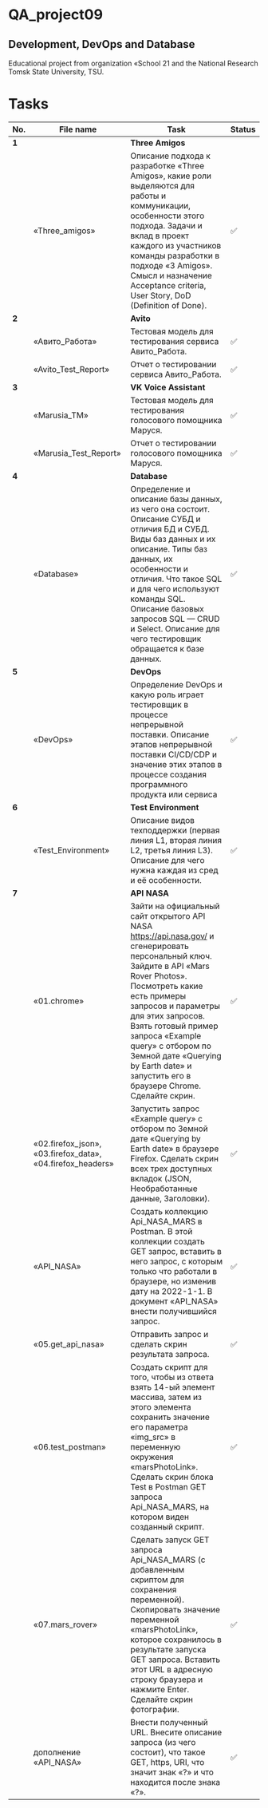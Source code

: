 # QA_project09
Development, DevOps and Database
---

Educational project from organization «School 21 and the National Research Tomsk State University, TSU.

<h1>Tasks</h1>

| No. | File name | Task | Status |
| --- | ----------------------| --------------------------------------------------------------------------- | ------ |
| **1** |  | **Three Amigos** | |
| | «Three_amigos» | Описание подхода к разработке «Three Amigos», какие роли выделяются для работы и коммуникации, особенности этого подхода. Задачи и вклад в проект каждого из участников команды разработки в подходе «3 Amigos». Смысл и назначение Acceptance criteria, User Story, DoD (Definition of Done). | ✅ |
| **2** |  | **Avito** | |
| | «Авито_Работа» | Тестовая модель для тестирования сервиса Авито_Работа. | ✅ |
| | «Avito_Test_Report» | Отчет о тестировании сервиса Авито_Работа. | ✅ |
| **3** |  | **VK Voice Assistant** | |
| | «Marusia_TM» | Тестовая модель для тестирования голосового помощника Маруся. | ✅ |
| | «Marusia_Test_Report» | Отчет о тестировании голосового помощника Маруся. | ✅ |
| **4** |  | **Database** |
| | «Database» | Определение и описание базы данных, из чего она состоит. Описание СУБД и отличия БД и СУБД. Виды баз данных и их описание. Типы баз данных, их особенности и отличия. Что такое SQL и для чего используют команды SQL. Описание базовых запросов SQL — CRUD и Select. Описание для чего тестировщик обращается к базе данных. | ✅ |
| **5** |  | **DevOps** | |
| | «DevOps» | Определение DevOps и какую роль играет тестировщик в процессе непрерывной поставки. Описание этапов непрерывной поставки CI/CD/CDP и значение этих этапов в процессе создания программного продукта или сервиса| ✅ |
| **6** |  | **Test Environment** | |
| | «Test_Environment» | Описание видов техподдержки (первая линия L1, вторая линия L2, третья линия L3). Описание для чего нужна каждая из сред и её особенности. | ✅ |
| **7** |  | **API NASA** | |
| | «01.chrome» | Зайти на официальный сайт открытого API NASA https://api.nasa.gov/ и сгенерировать персональный ключ. Зайдите в API «Mars Rover Photos». Посмотреть какие есть примеры запросов и параметры для этих запросов. Взять готовый пример запроса «Example query» с отбором по Земной дате «Querying by Earth date» и запустить его в браузере Chrome. Сделайте скрин. | ✅ |
| | «02.firefox_json», «03.firefox_data», «04.firefox_headers» | Запустить запрос «Example query» с отбором по Земной дате «Querying by Earth date» в браузере Firefox. Сделать скрин всех трех доступных вкладок (JSON, Необработанные данные, Заголовки). | ✅ |
| | «API_NASA» | Создать коллекцию Api_NASA_MARS в Postman. В этой коллекции создать GET запрос, вставить в него запрос, с которым только что работали в браузере, но изменив дату на 2022-1-1. В документ «API_NASA» внести получившийся запрос. | ✅ |
| | «05.get_api_nasa» | Отправить запрос и сделать скрин результата запроса. | ✅ |
| | «06.test_postman» | Создать скрипт для того, чтобы из ответа взять 14-ый элемент массива, затем из этого элемента сохранить значение его параметра «img_src» в переменную окружения «marsPhotoLink». Сделать скрин блока Test в Postman GET запроса Api_NASA_MARS, на котором виден созданный скрипт. | ✅ |
| | «07.mars_rover» | Сделать запуск GET запроса Api_NASA_MARS (с добавленным скриптом для сохранения переменной). Скопировать значение переменной «marsPhotoLink», которое сохранилось в результате запуска GET запроса. Вставить этот URL в адресную строку браузера и нажмите Enter. Сделайте скрин фотографии. | ✅ |
| | дополнение «API_NASA» | Внести полученный URL. Внесите описание запроса (из чего состоит), что такое GET, https, URI, что значит знак «?» и что находится после знака «?». | ✅ |


